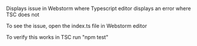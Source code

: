 Displays issue in Webstorm where Typescript editor displays an error where TSC does not

To see the issue, open the index.ts file in Webstorm editor

To verify this works in TSC run "npm test"
